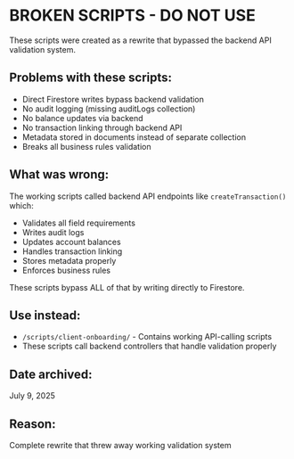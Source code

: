 # BROKEN SCRIPTS - DO NOT USE

These scripts were created as a rewrite that bypassed the backend API validation system.

## Problems with these scripts:
- Direct Firestore writes bypass backend validation
- No audit logging (missing auditLogs collection)
- No balance updates via backend
- No transaction linking through backend API
- Metadata stored in documents instead of separate collection
- Breaks all business rules validation

## What was wrong:
The working scripts called backend API endpoints like `createTransaction()` which:
- Validates all field requirements
- Writes audit logs
- Updates account balances
- Handles transaction linking
- Stores metadata properly
- Enforces business rules

These scripts bypass ALL of that by writing directly to Firestore.

## Use instead:
- `/scripts/client-onboarding/` - Contains working API-calling scripts
- These scripts call backend controllers that handle validation properly

## Date archived:
July 9, 2025

## Reason:
Complete rewrite that threw away working validation system